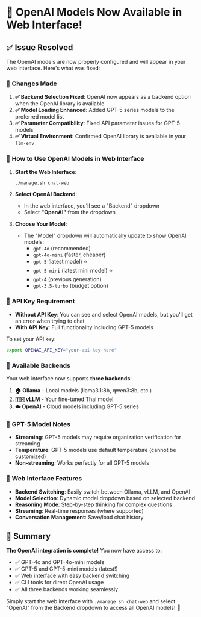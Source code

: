 # 🎉 OpenAI Models Now Available in Web Interface!

## ✅ **Issue Resolved**

The OpenAI models are now properly configured and will appear in your web interface. Here's what was fixed:

### 🔧 **Changes Made**

1. **✅ Backend Selection Fixed**: OpenAI now appears as a backend option when the OpenAI library is available
2. **✅ Model Loading Enhanced**: Added GPT-5 series models to the preferred model list
3. **✅ Parameter Compatibility**: Fixed API parameter issues for GPT-5 models
4. **✅ Virtual Environment**: Confirmed OpenAI library is available in your `llm-env`

### 🚀 **How to Use OpenAI Models in Web Interface**

1. **Start the Web Interface**:
   ```bash
   ./manage.sh chat-web
   ```
   
2. **Select OpenAI Backend**:
   - In the web interface, you'll see a "Backend" dropdown
   - Select **"OpenAI"** from the dropdown
   
3. **Choose Your Model**:
   - The "Model" dropdown will automatically update to show OpenAI models:
     - `gpt-4o` (recommended)
     - `gpt-4o-mini` (faster, cheaper)
     - `gpt-5` (latest model) ⭐
     - `gpt-5-mini` (latest mini model) ⭐
     - `gpt-4` (previous generation)
     - `gpt-3.5-turbo` (budget option)

### 🔑 **API Key Requirement**

- **Without API Key**: You can see and select OpenAI models, but you'll get an error when trying to chat
- **With API Key**: Full functionality including GPT-5 models

To set your API key:
```bash
export OPENAI_API_KEY="your-api-key-here"
```

### 🌟 **Available Backends**

Your web interface now supports **three backends**:

1. **🏠 Ollama** - Local models (llama3.1:8b, qwen3:8b, etc.)
2. **🇹🇭 vLLM** - Your fine-tuned Thai model 
3. **☁️ OpenAI** - Cloud models including GPT-5 series

### 🎯 **GPT-5 Model Notes**

- **Streaming**: GPT-5 models may require organization verification for streaming
- **Temperature**: GPT-5 models use default temperature (cannot be customized)
- **Non-streaming**: Works perfectly for all GPT-5 models

### 📱 **Web Interface Features**

- **Backend Switching**: Easily switch between Ollama, vLLM, and OpenAI
- **Model Selection**: Dynamic model dropdown based on selected backend
- **Reasoning Mode**: Step-by-step thinking for complex questions
- **Streaming**: Real-time responses (where supported)
- **Conversation Management**: Save/load chat history

## 🎉 **Summary**

**The OpenAI integration is complete!** You now have access to:
- ✅ GPT-4o and GPT-4o-mini models
- ✅ GPT-5 and GPT-5-mini models (latest!)
- ✅ Web interface with easy backend switching
- ✅ CLI tools for direct OpenAI usage
- ✅ All three backends working seamlessly

Simply start the web interface with `./manage.sh chat-web` and select "OpenAI" from the Backend dropdown to access all OpenAI models! 🚀